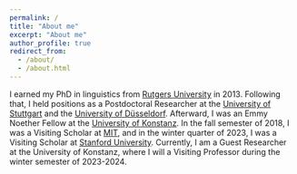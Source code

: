 ```yaml
---
permalink: /
title: "About me"
excerpt: "About me"
author_profile: true
redirect_from: 
  - /about/
  - /about.html
---
```


I earned my PhD in linguistics from [Rutgers University](https://ling.rutgers.edu/) in 2013. Following that, I held positions as a Postdoctoral Researcher at the [University of Stuttgart](https://www.ling.uni-stuttgart.de/en/) and the [University of Düsseldorf](https://www.ling.hhu.de/en/). Afterward, I was an Emmy Noether Fellow at the [University of Konstanz](https://www.ling.uni-konstanz.de/en/). In the fall semester of 2018, I was a Visiting Scholar at [MIT](https://linguistics.mit.edu/), and in the winter quarter of 2023, I was a Visiting Scholar at [Stanford University](https://linguistics.stanford.edu/). Currently, I am a Guest Researcher at the University of Konstanz, where I will a Visiting Professor during the winter semester of 2023-2024.   

